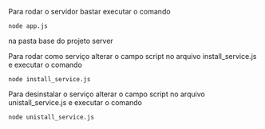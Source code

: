 Para rodar o servidor bastar executar o comando 
```
node app.js 
```
na pasta base do projeto server

Para rodar como serviço alterar o campo script no arquivo install_service.js e executar o comando 
```
node install_service.js
```

Para desinstalar o serviço alterar o campo script no arquivo unistall_service.js e executar o comando
```
node unistall_service.js
```
